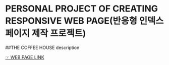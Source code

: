 # PERSONAL PROJECT OF CREATING RESPONSIVE WEB PAGE(반응형 인덱스 페이지 제작 프로젝트)

##THE COFFEE HOUSE
description

[☞ WEB PAGE LINK](https://songechoi.github.io/index.html)
